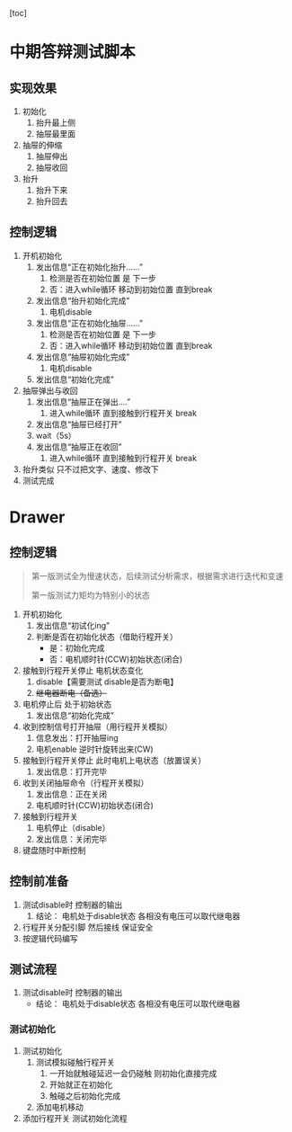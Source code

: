 [toc]

# 中期答辩测试脚本

## 实现效果

1. 初始化 
   1. 抬升最上侧
   2. 抽屉最里面
2. 抽屉的伸缩
   1. 抽屉伸出
   2. 抽屉收回
3. 抬升
   1. 抬升下来
   2. 抬升回去

## 控制逻辑

1. 开机初始化
   1. 发出信息“正在初始化抬升......”
      1. 检测是否在初始位置 是 下一步
      2. 否：进入while循环 移动到初始位置 直到break 
   2. 发出信息“抬升初始化完成”
      1. 电机disable
   3. 发出信息“正在初始化抽屉......”
      1. 检测是否在初始位置 是 下一步
      2. 否：进入while循环 移动到初始位置 直到break 
   4. 发出信息“抽屉初始化完成”
      1. 电机disable
   5. 发出信息“初始化完成”
2. 抽屉弹出与收回
   1. 发出信息“抽屉正在弹出....”
      1. 进入while循环 直到接触到行程开关 break
   2. 发出信息“抽屉已经打开”
   3. wait（5s）
   4. 发出信息“抽屉正在收回”
      1. 进入while循环 直到接触到行程开关 break
3. 抬升类似 只不过把文字、速度、修改下
4. 测试完成

# Drawer

## 控制逻辑

> 第一版测试全为慢速状态，后续测试分析需求，根据需求进行迭代和变速
>
> 第一版测试力矩均为特别小的状态

1. 开机初始化
   1. 发出信息“初试化ing”
   2. 判断是否在初始化状态（借助行程开关） 
      - 是：初始化完成
      - 否：电机顺时针(CCW)初始状态(闭合) 
2. 接触到行程开关停止 电机状态变化
   1. disable【需要测试 disable是否为断电】 
   2. ~~继电器断电（备选）~~
3. 电机停止后 处于初始状态
   1. 发出信息“初始化完成”
4. 收到控制信号打开抽屉（用行程开关模拟）
   1. 信息发出：打开抽屉ing
   2. 电机enable 逆时针旋转出来(CW)
5. 接触到行程开关停止 此时电机上电状态（放置误关）
   1. 发出信息：打开完毕
6. 收到关闭抽屉命令（行程开关模拟）
   1. 发出信息：正在关闭
   2. 电机顺时针(CCW)初始状态(闭合) 
7. 接触到行程开关
   1. 电机停止（disable）
   2. 发出信息：关闭完毕
8. 键盘随时中断控制

## 控制前准备

1. 测试disable时 控制器的输出
   1. 结论： 电机处于disable状态 各相没有电压可以取代继电器
2. 行程开关分配引脚 然后接线 保证安全
3. 按逻辑代码编写

## 测试流程

1. 测试disable时 控制器的输出
   - 结论： 电机处于disable状态 各相没有电压可以取代继电器

### 测试初始化

1. 测试初始化
   1. 测试模拟碰触行程开关
      1. 一开始就触碰延迟一会仍碰触 则初始化直接完成 
      2. 开始就正在初始化
      3. 触碰之后初始化完成
   2. 添加电机移动
2. 添加行程开关 测试初始化流程

